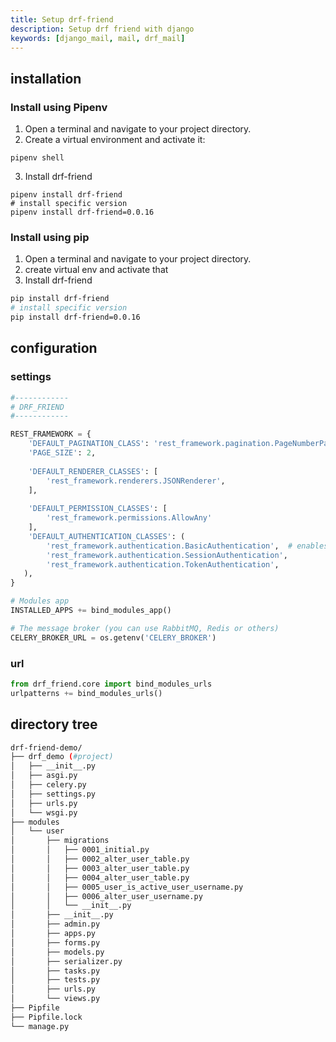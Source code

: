 ```yaml
---
title: Setup drf-friend
description: Setup drf friend with django
keywords: [django_mail, mail, drf_mail]
---
```


## installation

### Install using Pipenv

1. Open a terminal and navigate to your project directory.
2. Create a virtual environment and activate it:

```shell
pipenv shell
```
3. Install drf-friend

```shell
pipenv install drf-friend
# install specific version
pipenv install drf-friend=0.0.16
```

### Install using pip

1. Open a terminal and navigate to your project directory.
2. create virtual env and activate that
3. Install drf-friend

```bash
pip install drf-friend
# install specific version
pip install drf-friend=0.0.16
```

## configuration

### settings

```python title="{project}/settings.py"
#------------
# DRF_FRIEND
#------------

REST_FRAMEWORK = {
    'DEFAULT_PAGINATION_CLASS': 'rest_framework.pagination.PageNumberPagination',
    'PAGE_SIZE': 2,
    
    'DEFAULT_RENDERER_CLASSES': [
        'rest_framework.renderers.JSONRenderer',
    ],
    
    'DEFAULT_PERMISSION_CLASSES': [
        'rest_framework.permissions.AllowAny'
    ],
    'DEFAULT_AUTHENTICATION_CLASSES': (
        'rest_framework.authentication.BasicAuthentication',  # enables simple command line authentication
        'rest_framework.authentication.SessionAuthentication',
        'rest_framework.authentication.TokenAuthentication',
   ),
}

# Modules app
INSTALLED_APPS += bind_modules_app()

# The message broker (you can use RabbitMQ, Redis or others)
CELERY_BROKER_URL = os.getenv('CELERY_BROKER')

```

### url

```python title="{project}/urls.py"
from drf_friend.core import bind_modules_urls
urlpatterns += bind_modules_urls()
```

## directory tree
```bash
drf-friend-demo/
├── drf_demo (#project)
│   ├── __init__.py
│   ├── asgi.py
│   ├── celery.py
│   ├── settings.py
│   ├── urls.py
│   └── wsgi.py
├── modules
│   └── user
│       ├── migrations
│       │   ├── 0001_initial.py
│       │   ├── 0002_alter_user_table.py
│       │   ├── 0003_alter_user_table.py
│       │   ├── 0004_alter_user_table.py
│       │   ├── 0005_user_is_active_user_username.py
│       │   ├── 0006_alter_user_username.py
│       │   └── __init__.py
│       ├── __init__.py
│       ├── admin.py
│       ├── apps.py
│       ├── forms.py
│       ├── models.py
│       ├── serializer.py
│       ├── tasks.py
│       ├── tests.py
│       ├── urls.py
│       └── views.py
├── Pipfile
├── Pipfile.lock
└── manage.py
```